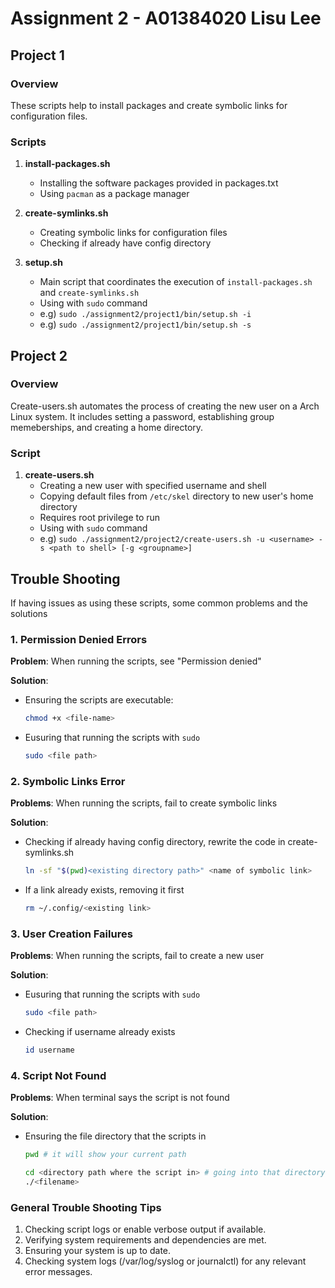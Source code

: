 # Assignment 2 - A01384020 Lisu Lee

## Project 1

### Overview
These scripts help to install packages and create symbolic links for configuration files.

### Scripts
1. **install-packages.sh**
    - Installing the software packages provided in packages.txt 
    - Using `pacman` as a package manager

2. **create-symlinks.sh**
    - Creating symbolic links for configuration files
    - Checking if already have config directory

3. **setup.sh**
    - Main script that coordinates the execution of `install-packages.sh` and `create-symlinks.sh`
    - Using with `sudo` command
    - e.g) `sudo ./assignment2/project1/bin/setup.sh -i`   
    - e.g) `sudo ./assignment2/project1/bin/setup.sh -s`   

## Project 2

### Overview
Create-users.sh automates the process of creating the new user on a Arch Linux system. 
It includes setting a password, establishing group memeberships, and creating a home directory.

### Script
1. **create-users.sh**
    - Creating a new user with specified username and shell
    - Copying default files from `/etc/skel` directory to new user's home directory
    - Requires root privilege to run
    - Using with `sudo` command
    - e.g) `sudo ./assignment2/project2/create-users.sh -u <username> -s <path to shell> [-g <groupname>]`

## Trouble Shooting
If having issues as using these scripts, some common problems and the solutions

### 1. Permission Denied Errors

**Problem**: When running the scripts, see "Permission denied"

**Solution**: 
- Ensuring the scripts are executable:
    ```bash
    chmod +x <file-name>
    ```
    
- Eusuring that running the scripts with `sudo`
    ```bash
    sudo <file path>
    ```
        

### 2. Symbolic Links Error

**Problems**: When running the scripts, fail to create symbolic links

**Solution**:
- Checking if already having config directory, rewrite the code in create-symlinks.sh
    ```bash
    ln -sf "$(pwd)<existing directory path>" <name of symbolic link>
    ```

- If a link already exists, removing it first
    ```bash
    rm ~/.config/<existing link>
    ```

### 3. User Creation Failures

**Problems**: When running the scripts, fail to create a new user

**Solution**:
- Eusuring that running the scripts with `sudo`
    ```bash
    sudo <file path>
    ```

- Checking if username already exists
    ```bash
    id username
    ```

### 4. Script Not Found

**Problems**: When terminal says the script is not found

**Solution**:
- Ensuring the file directory that the scripts in
    ```bash
    pwd # it will show your current path

    cd <directory path where the script in> # going into that directory
    ./<filename>
    ```


### General Trouble Shooting Tips
1. Checking script logs or enable verbose output if available.
2. Verifying system requirements and dependencies are met.
3. Ensuring your system is up to date.
4. Checking system logs (/var/log/syslog or journalctl) for any relevant error messages.




